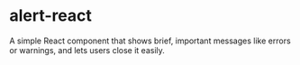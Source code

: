 # alert-react
A simple React component that shows brief, important messages like errors or warnings, and lets users close it easily.

